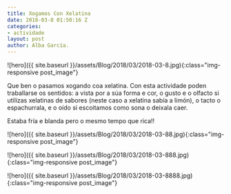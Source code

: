 ```yaml
---
title: Xogamos Con Xelatina
date: 2018-03-8 01:50:16 Z
categories:
- actividade
layout: post
author: Alba García.
---
```


![hero]({{ site.baseurl }}/assets/Blog/2018/03/2018-03-8.jpg){:class="img-responsive post_image"}
<br>

Que ben o pasamos xogando coa xelatina. Con esta actividade poden traballarse os sentidos: a vista por a súa forma e cor, o gusto e o olfacto si utilizas xelatinas de sabores (neste caso a xelatina sabía a limón), o tacto o espachurrala, e o oído si escoitamos como sona o deixala caer.

Estaba fría e blanda pero o mesmo tempo que rica!!

![hero]({{ site.baseurl }}/assets/Blog/2018/03/2018-03-88.jpg){:class="img-responsive post_image"}
<br>

![hero]({{ site.baseurl }}/assets/Blog/2018/03/2018-03-888.jpg){:class="img-responsive post_image"}
<br>

![hero]({{ site.baseurl }}/assets/Blog/2018/03/2018-03-8888.jpg){:class="img-responsive post_image"}
<br>